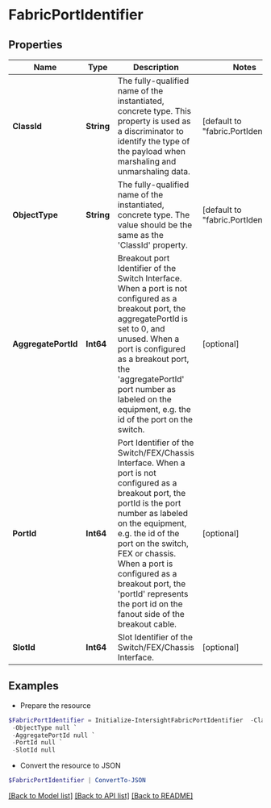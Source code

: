 # FabricPortIdentifier
## Properties

Name | Type | Description | Notes
------------ | ------------- | ------------- | -------------
**ClassId** | **String** | The fully-qualified name of the instantiated, concrete type. This property is used as a discriminator to identify the type of the payload when marshaling and unmarshaling data. | [default to "fabric.PortIdentifier"]
**ObjectType** | **String** | The fully-qualified name of the instantiated, concrete type. The value should be the same as the &#39;ClassId&#39; property. | [default to "fabric.PortIdentifier"]
**AggregatePortId** | **Int64** | Breakout port Identifier of the Switch Interface. When a port is not configured as a breakout port, the aggregatePortId is set to 0, and unused. When a port is configured as a breakout port, the &#39;aggregatePortId&#39; port number as labeled on the equipment, e.g. the id of the port on the switch. | [optional] 
**PortId** | **Int64** | Port Identifier of the Switch/FEX/Chassis Interface. When a port is not configured as a breakout port, the portId is the port number as labeled on the equipment, e.g. the id of the port on the switch, FEX or chassis. When a port is configured as a breakout port, the &#39;portId&#39; represents the port id on the fanout side of the breakout cable. | [optional] 
**SlotId** | **Int64** | Slot Identifier of the Switch/FEX/Chassis Interface. | [optional] 

## Examples

- Prepare the resource
```powershell
$FabricPortIdentifier = Initialize-IntersightFabricPortIdentifier  -ClassId null `
 -ObjectType null `
 -AggregatePortId null `
 -PortId null `
 -SlotId null
```

- Convert the resource to JSON
```powershell
$FabricPortIdentifier | ConvertTo-JSON
```

[[Back to Model list]](../README.md#documentation-for-models) [[Back to API list]](../README.md#documentation-for-api-endpoints) [[Back to README]](../README.md)

